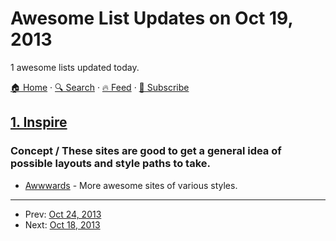 # Awesome List Updates on Oct 19, 2013

1 awesome lists updated today.

[🏠 Home](/README.md) · [🔍 Search](https://www.trackawesomelist.com/search/) · [🔥 Feed](https://www.trackawesomelist.com/rss.xml) · [📮 Subscribe](https://trackawesomelist.us17.list-manage.com/subscribe?u=d2f0117aa829c83a63ec63c2f&id=36a103854c)



## [1. Inspire](/content/noahbuscher/inspire/README.md)

### Concept / These sites are good to get a general idea of possible layouts and style paths to take.

*   [Awwwards](http://www.awwwards.com/) - More awesome sites of various styles.

---

- Prev: [Oct 24, 2013](/content/2013/10/24/README.md)
- Next: [Oct 18, 2013](/content/2013/10/18/README.md)